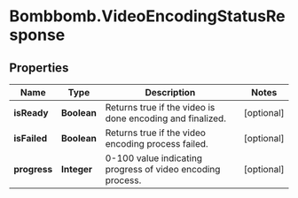 # Bombbomb.VideoEncodingStatusResponse

## Properties
Name | Type | Description | Notes
------------ | ------------- | ------------- | -------------
**isReady** | **Boolean** | Returns true if the video is done encoding and finalized. | [optional] 
**isFailed** | **Boolean** | Returns true if the video encoding process failed. | [optional] 
**progress** | **Integer** | 0-100 value indicating progress of video encoding process. | [optional] 


